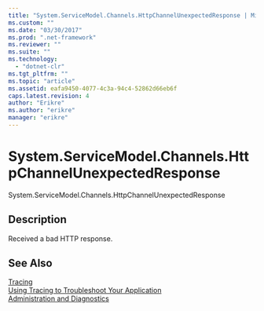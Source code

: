 ```yaml
---
title: "System.ServiceModel.Channels.HttpChannelUnexpectedResponse | Microsoft Docs"
ms.custom: ""
ms.date: "03/30/2017"
ms.prod: ".net-framework"
ms.reviewer: ""
ms.suite: ""
ms.technology: 
  - "dotnet-clr"
ms.tgt_pltfrm: ""
ms.topic: "article"
ms.assetid: eafa9450-4077-4c3a-94c4-52862d66eb6f
caps.latest.revision: 4
author: "Erikre"
ms.author: "erikre"
manager: "erikre"
---
```

# System.ServiceModel.Channels.HttpChannelUnexpectedResponse
System.ServiceModel.Channels.HttpChannelUnexpectedResponse  
  
## Description  
 Received a bad HTTP response.  
  
## See Also  
 [Tracing](../../../../../docs/framework/wcf/diagnostics/tracing/index.md)   
 [Using Tracing to Troubleshoot Your Application](../../../../../docs/framework/wcf/diagnostics/tracing/using-tracing-to-troubleshoot-your-application.md)   
 [Administration and Diagnostics](../../../../../docs/framework/wcf/diagnostics/index.md)